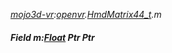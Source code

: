 _[mojo3d-vr](../../modules/mojo3d-vr/mojo3d-vr-module.md):[openvr](openvr:).[HmdMatrix44\_t](openvr:openvr-hmdmatrix44_t.md).m_
##### Field m:[Float](../../modules/wonkey/wonkey-types-float.md) Ptr Ptr
